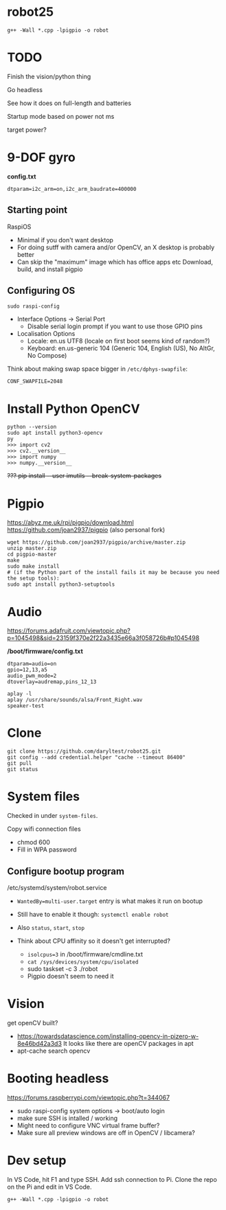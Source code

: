 # robot25

```
g++ -Wall *.cpp -lpigpio -o robot
```

# TODO

Finish the vision/python thing

Go headless

See how it does on full-length and batteries

Startup mode based on power not ms

target power?

# 9-DOF gyro

**config.txt**
```
dtparam=i2c_arm=on,i2c_arm_baudrate=400000
```

## Starting point

RaspiOS
- Minimal if you don't want desktop
- For doing sutff with camera and/or OpenCV, an X desktop is probably better
- Can skip the "maximum" image which has office apps etc
Download, build, and install pigpio

## Configuring OS

`sudo raspi-config`
  - Interface Options -> Serial Port
    - Disable serial login prompt if you want to use those GPIO pins
  - Localisation Options
    - Locale: en.us UTF8 (locale on first boot seems kind of random?)
    - Keyboard: en.us-generic 104 (Generic 104, English (US), No AltGr, No Compose)

Think about making swap space bigger in `/etc/dphys-swapfile`:
```
CONF_SWAPFILE=2048
```

# Install Python OpenCV

```
python --version
sudo apt install python3-opencv
py
>>> import cv2
>>> cv2.__version__
>>> import numpy
>>> numpy.__version__
```

~~??? pip install --user imutils --break-system-packages~~

# Pigpio

https://abyz.me.uk/rpi/pigpio/download.html
https://github.com/joan2937/pigpio (also personal fork)

```
wget https://github.com/joan2937/pigpio/archive/master.zip
unzip master.zip
cd pigpio-master
make
sudo make install
# (if the Python part of the install fails it may be because you need the setup tools):
sudo apt install python3-setuptools
```

# Audio

https://forums.adafruit.com/viewtopic.php?p=1045498&sid=23159f370e2f22a3435e66a3f058726b#p1045498

**/boot/firmware/config.txt**
```
dtparam=audio=on
gpio=12,13,a5
audio_pwm_mode=2
dtoverlay=audremap,pins_12_13
```

```
aplay -l
aplay /usr/share/sounds/alsa/Front_Right.wav
speaker-test
```

# Clone

```
git clone https://github.com/daryltest/robot25.git
git config --add credential.helper "cache --timeout 86400"
git pull
git status
```

# System files

Checked in under `system-files`.

Copy wifi connection files
  - chmod 600
  - Fill in WPA password

## Configure bootup program

/etc/systemd/system/robot.service
  - `WantedBy=multi-user.target` entry is what makes it run on bootup
  - Still have to enable it though: `systemctl enable robot`
  - Also `status`, `start`, `stop`

  - Think about CPU affinity so it doesn't get interrupted?
    - `isolcpus=3` in /boot/firmware/cmdline.txt
    - `cat /sys/devices/system/cpu/isolated`
    - sudo taskset -c 3 ./robot
    - Pigpio doesn't seem to need it

# Vision
get openCV built?
  - https://towardsdatascience.com/installing-opencv-in-pizero-w-8e46bd42a3d3
It looks like there are openCV packages in apt
  - apt-cache search opencv

# Booting headless

https://forums.raspberrypi.com/viewtopic.php?t=344067

- sudo raspi-config system options -> boot/auto login
- make sure SSH is intalled / working
- Might need to configure VNC virtual frame buffer?
- Make sure all preview windows are off in OpenCV / libcamera?

# Dev setup

In VS Code, hit F1 and type SSH. Add ssh connection to Pi. Clone the repo on the Pi and edit in VS Code.

```
g++ -Wall *.cpp -lpigpio -o robot
```

